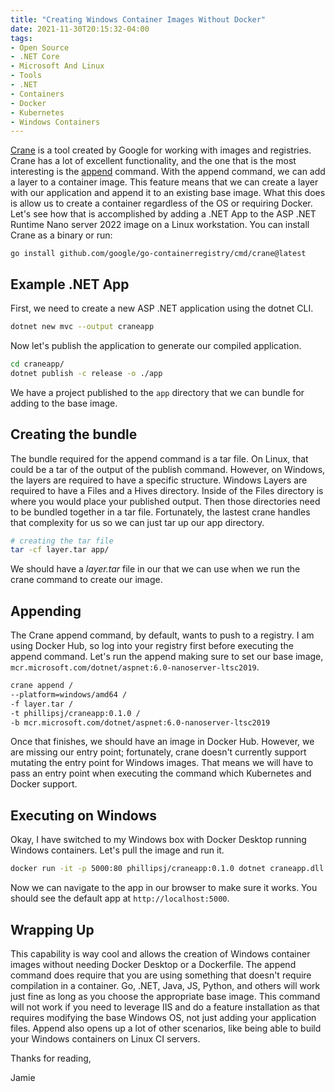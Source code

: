 ```yaml
---
title: "Creating Windows Container Images Without Docker"
date: 2021-11-30T20:15:32-04:00
tags:
- Open Source
- .NET Core
- Microsoft And Linux
- Tools
- .NET
- Containers
- Docker
- Kubernetes
- Windows Containers
---
```


[Crane](https://github.com/google/go-containerregistry/tree/main/cmd/crane) is a tool created by Google for working with images and registries. Crane has a lot of excellent functionality, and the one that is the most interesting is the [append](https://github.com/google/go-containerregistry/blob/main/cmd/crane/doc/crane_append.md) command. With the append command, we can add a layer to a container image. This feature means that we can create a layer with our application and append it to an existing base image. What this does is allow us to create a container regardless of the OS or requiring Docker. Let's see how that is accomplished by adding a .NET App to the ASP .NET Runtime Nano server 2022 image on a Linux workstation. You can install Crane as a binary or run:

```
go install github.com/google/go-containerregistry/cmd/crane@latest
```

## Example .NET App

First, we need to create a new ASP .NET application using the dotnet CLI.

```Bash
dotnet new mvc --output craneapp
```

Now let's publish the application to generate our compiled application.

```Bash
cd craneapp/
dotnet publish -c release -o ./app
```

We have a project published to the `app` directory that we can bundle for adding to the base image.

## Creating the bundle

The bundle required for the append command is a tar file. On Linux, that could be a tar of the output of the publish command. However, on Windows, the layers are required to have a specific structure. Windows Layers are required to have a Files and a Hives directory. Inside of the Files directory is where you would place your published output. Then those directories need to be bundled together in a tar file. Fortunately, the lastest crane handles that complexity for us so we can just tar up our app directory.

```Bash
# creating the tar file
tar -cf layer.tar app/
```

We should have a *layer.tar* file in our that we can use when we run the crane command to create our image.

## Appending

The Crane append command, by default, wants to push to a registry. I am using Docker Hub, so log into your registry first before executing the append command. Let's run the append making sure to set our base image, `mcr.microsoft.com/dotnet/aspnet:6.0-nanoserver-ltsc2019`.

```Bash
crane append /
--platform=windows/amd64 /
-f layer.tar /
-t phillipsj/craneapp:0.1.0 /
-b mcr.microsoft.com/dotnet/aspnet:6.0-nanoserver-ltsc2019
```

Once that finishes, we should have an image in Docker Hub. However, we are missing our entry point; fortunately, crane doesn't currently support mutating the entry point for Windows images. That means we will have to pass an entry point when executing the command which Kubernetes and Docker support.

## Executing on Windows

Okay, I have switched to my Windows box with Docker Desktop running Windows containers. Let's pull the image and run it.

```Bash
docker run -it -p 5000:80 phillipsj/craneapp:0.1.0 dotnet craneapp.dll
```

Now we can navigate to the app in our browser to make sure it works. You should see the default app at `http://localhost:5000`. 

## Wrapping Up

This capability is way cool and allows the creation of Windows container images without needing Docker Desktop or a Dockerfile. The append command does require that you are using something that doesn't require compilation in a container. Go, .NET, Java, JS, Python, and others will work just fine as long as you choose the appropriate base image. This command will not work if you need to leverage IIS and do a feature installation as that requires modifying the base Windows OS, not just adding your application files. Append also opens up a lot of other scenarios, like being able to build your Windows containers on Linux CI servers.

Thanks for reading,

Jamie

